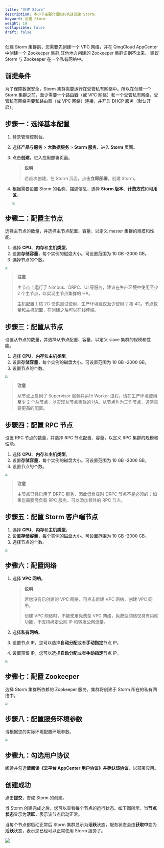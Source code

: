 ```yaml
---
title: "创建 Storm"
description: 本小节主要介绍如何快速创建 Storm。 
keyword: 创建 Storm
weight: 10
collapsible: false
draft: false
---
```


创建 Storm 集群前，您需要先创建一个 VPC 网络，并在 QingCloud AppCenter 中创建一个 Zookeeper 集群,其他地方创建的 Zookeeper 集群识别不出来， 建议 Storm 与 Zookeeper 在一个私有网络中。

## 前提条件

为了保障数据安全，Storm 集群需要运行在受管私有网络中。所以在创建一个 Storm 集群之前，至少需要一个路由器（或 VPC 网络）和一个受管私有网络，受管私有网络需要和路由器（或 VPC 网络）连接，并开启 DHCP 服务（默认开启）。

## 步骤一：选择基本配置

1. 登录管理控制台。

2. 选择**产品与服务** > **大数据服务** > **Storm 服务**，进入 **Storm** 页面。

3. 点击**创建**，进入应用部署页面。

   > **说明**
   >
   > 若首次创建，在 Storm 页面，点击**立即部署**，创建 Storm。

4. 根据需要设置 Storm 的名称、描述信息，选择 **Storm 版本**、**计费方式**和**可用区**。

   <img src="../../_images/create_storm_1.png" style="zoom:50%;" />

## 步骤二：配置主节点

选择主节点的数量，并选择主节点配置、容量，以定义 master 集群的规模和性能。

1. 选择 **CPU**、**内存**和**主机类型**。
2. 设置**存储容量**，每个实例的磁盘大小。可设置范围为 10 GB -2000 GB。
3. 选择节点的个数。

<img src="../../_images/create_storm_2.png" style="zoom:50%;" />

> **注意**
>
> 主节点上运行了 Nimbus、DRPC、UI 等服务，建议在生产环境中使用至少 2 个主节点，以实现主节点集群的 HA。
>
> 主机配置１核 2G 仅供测试使用，生产环境建议至少使用 2 核 4G。节点数量和主机配置，在创建之后可以在线伸缩。

## 步骤三：配置从节点

设置从节点的数量，并选择从节点配置、容量，以定义 slave 集群的规模和性能。

1. 选择 **CPU**、**内存**和**主机类型**。
2. 设置**存储容量**，每个实例的磁盘大小。可设置范围为 10 GB -2000 GB。
3. 设置节点的个数。

<img src="../../_images/create_storm_3.png" style="zoom:50%;" />

> **注意**
>
> 从节点上启用了 Supervisor 服务并运行 Worker 进程，请在生产环境使用至少 2 个从节点，以实现从节点集群的 HA。从节点作为工作节点，通常需要更高的配置。

## 步骤四：配置 RPC 节点

设置 RPC 节点的数量，并选择 RPC 节点配置、容量，以定义 RPC 集群的规模和性能。

1. 选择 **CPU**、**内存**和**主机类型**。
2. 设置**存储容量**，每个实例的磁盘大小。可设置范围为 10 GB -2000 GB。
3. 设置节点的个数。

<img src="../../_images/create_storm_4.png" style="zoom:50%;" />

> **注意**
>
> 主节点已经启用了 DRPC 服务，因此低负载时 DRPC 节点不是必须的；如果您需要高负载 RPC 服务，可以添加额外的 RPC 节点。

## 步骤五：配置 Storm 客户端节点

1. 选择 **CPU**、**内存**和**主机类型**。
2. 设置**存储容量**，每个实例的磁盘大小。可设置范围为 10 GB -2000 GB。
3. 选择节点的个数。

<img src="../../_images/create_storm_5.png" style="zoom:50%;" />

## 步骤六：配置网络

1. 选择 **VPC 网络**。

   > **说明**
   >
   > 若您没有已创建的 VPC 网络，可点击新建 VPC 网络，创建 VPC 网络。
   >
   > 创建 VPC 网络时，不能使用免费型 VPC 网络，免费型网络仅具有内网功能，不支持绑定公网 IP 和转发公网流量。

2. 选择**私有网络**。

3. 设置节点 IP，您可以选择**自动分配**或者**手动指定**节点 IP。

4. 设置预留 IP，您可以选择**自动分配**或者**手动指定**节点 IP。

<img src="../../_images/create_storm_6.png" style="zoom:50%;" />

## 步骤七：配置 Zookeeper 

选择 Storm 集群所依赖的 Zookeeper 服务，集群将创建于 Storm 所在的私有网络中。

<img src="../../_images/create_storm_7.png" style="zoom:50%;" />

## 步骤八：配置服务环境参数

请根据您的实际环境配置环境参数。

<img src="../../_images/create_storm_8.png" style="zoom:50%;" />

## 步骤九：勾选用户协议

阅读并勾选**请阅读《云平台 AppCenter 用户协议》并确认该协议**，以部署应用。

## 创建成功

点击**提交**，安成 Storm 的创建。

当 Storm 创建完成之后，您可以查看每个节点的运行状态。如下图所示，当**节点状态**显示为**活跃**，表示该节点启动正常。

当每个节点都启动正常后 Storm 集群显示为**活跃**状态，服务状态会由**获取中**变为**活跃**状态，表示您已经可以正常使用 Storm 服务了。

![](../../_images/create_storm_9.png)
